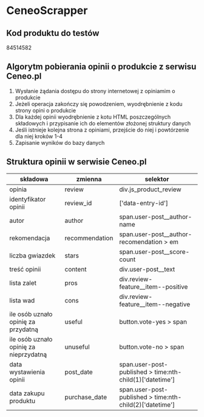 # CeneoScrapper


## Kod produktu do testów
84514582

## Algorytm pobierania opinii o produkcie z serwisu Ceneo.pl
1. Wysłanie żądania dostępu do strony internetowej z opiniamim o produkcie
1. Jeżeli operacja zakończy się powodzeniem, wyodrębnienie z kodu strony opini o produkcie
1. Dla każdej opinii wyodrębnienie z kotu HTML poszczególnych składowych i przypisanie ich do elementów złożonej struktury danych
1. Jeśli istnieje kolejna strona z opiniami, przejście do niej i powtórzenie dla niej kroków 1-4
1. Zapisanie wyników do bazy danych

## Struktura opinii w serwisie Ceneo.pl
|składowa|zmienna|selektor|
|--------|-------|--------|
|opinia|review|div.js_product_review|
|identyfikator opinii|review_id|['data-entry-id']|
|autor|author|span.user-post__author-name|
|rekomendacja|recommendation|span.user-post__author-recomendation > em|
|liczba gwiazdek|stars|span.user-post__score-count|
|treść opinii|content|div.user-post__text|
|lista zalet|pros|div.review-feature__item--positive|
|lista wad|cons|div.review-feature__item--negative|
|ile osób uznało opinię za przydatną|useful|button.vote-yes > span|
|ile osób uznało opinię za nieprzydatną|unuseful|button.vote-no > span|
|data wystawienia opinii|post_date|span.user-post-published > time:nth-child(1)['datetime']|
|data zakupu produktu|purchase_date|span.user-post-published > time:nth-child(2)['datetime']|